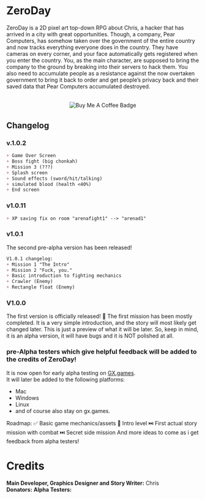 # ZeroDay
ZeroDay is a 2D pixel art top-down RPG about Chris, a hacker that has arrived in a city with great opportunities. Though, a company, Pear Computers, has somehow taken over the government of the entire country and now tracks everything everyone does in the country. They have cameras on every corner, and your face automatically gets registered when you enter the country. You, as the main character, are supposed to bring the company to the ground by breaking into their servers to hack them. You also need to accumulate people as a resistance against the now overtaken government to bring it back to order and get people’s privacy back and their saved data that Pear Computers accumulated destroyed.

<div align="center" style="margin: 2rem 0;">
  <a href="https://buymeacoffee.com/boreddevhq" target="_blank" style="text-decoration: none;">
    <img src="https://img.shields.io/badge/Buy%20Me%20a%20Coffee-%F0%9F%92%9C-purple?style=for-the-badge&logo=buymeacoffee&logoColor=white" alt="Buy Me A Coffee Badge"/>
  </a>
</div>

## Changelog

### v.1.0.2
```md
+ Game Over Screen
+ Boss fight (big chonkah)
+ Mission 3 (???)
+ Splash screen
+ Sound effects (sword/hit/talking)
+ simulated blood (health <40%)
+ End screen
```


### v1.0.11
```md
+ XP saving fix on room "arenafight1" --> "arenad1"
```

### v1.0.1
The second pre-alpha version has been released!
```md
V1.0.1 changelog:
+ Mission 1 "The Intro" 
+ Mission 2 "Fuck, you." 
+ Basic introduction to fighting mechanics
+ Crawler (Enemy)
+ Rectangle float (Enemy)
```

### V1.0.0
The first version is officially released! 🎉
The first mission has been mostly completed. It is a very simple introduction, and the story will most likely get changed later. This is just a preview of what it will be later.
So, keep in mind, it is an alpha version, it will have bugs and it is NOT polished at all.



### pre-Alpha testers which give helpful feedback will be added to the credits of ZeroDay!
It is now open for early alpha testing on [GX.games](https://gx.games/games/g6s0ok/zeroday/tracks/17711848-dec2-4c0d-a380-1f9f28275100/).  
It will later be added to the following platforms:
<ul>
  <li>Mac</li>
  <li>Windows</li>
  <li>Linux</li>
  <li>and of course also stay on gx.games.</li>
</ul>

Roadmap:
✅ Basic game mechanics/assets
🔰 Intro level
⏭️ First actual story mission with combat
⏭️ Secret side mission
And more ideas to come as i get feedback from alpha testers! 




# Credits
**Main Developer, Graphics Designer and Story Writer:** Chris </br>
**Donators:**
**Alpha Testers:**

